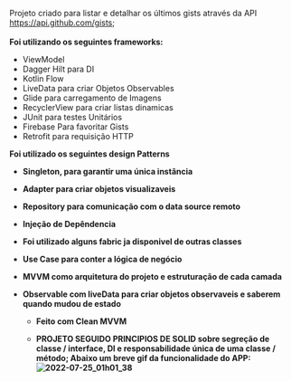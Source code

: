 Projeto criado para listar e detalhar os últimos gists através da API https://api.github.com/gists; 
<br></br>
<b>Foi utilizando os seguintes frameworks:</b> 
* ViewModel
* Dagger Hilt para DI
* Kotlin Flow 
* LiveData para criar Objetos Observables
* Glide para carregamento de Imagens
* RecyclerView para criar listas dinamicas
* JUnit para testes Unitários
* Firebase Para favoritar Gists
* Retrofit para requisição HTTP

<b> Foi utilizado os seguintes design Patterns <b>
* Singleton, para garantir uma única instância
* Adapter para criar objetos visualizaveis
* Repository para comunicação com o data source remoto
* Injeção de Depêndencia
* Foi utilizado alguns fabric ja disponivel de outras classes
* Use Case para conter a lógica de negócio
* MVVM como arquitetura do projeto e estruturação de cada camada
* Observable com liveData para criar objetos observaveis e saberem quando mudou de estado

  * <b> Feito com Clean MVVM<b>
  
  * PROJETO SEGUIDO PRINCIPIOS DE SOLID sobre segreção de classe / interface, DI e responsabilidade única de uma classe / método;
Abaixo um breve gif da funcionalidade do APP:
![2022-07-25_01h01_38](https://user-images.githubusercontent.com/72824080/180696463-ed3669da-e7a8-4eb5-80e2-3b32ed4c5bdd.gif)
